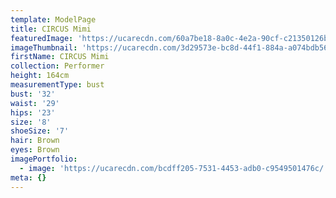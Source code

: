 ```yaml
---
template: ModelPage
title: CIRCUS Mimi
featuredImage: 'https://ucarecdn.com/60a7be18-8a0c-4e2a-90cf-c21350126ba7/'
imageThumbnail: 'https://ucarecdn.com/3d29573e-bc8d-44f1-884a-a074bdb56bf8/'
firstName: CIRCUS Mimi
collection: Performer
height: 164cm
measurementType: bust
bust: '32'
waist: '29'
hips: '23'
size: '8'
shoeSize: '7'
hair: Brown
eyes: Brown
imagePortfolio:
  - image: 'https://ucarecdn.com/bcdff205-7531-4453-adb0-c9549501476c/'
meta: {}
---
```


